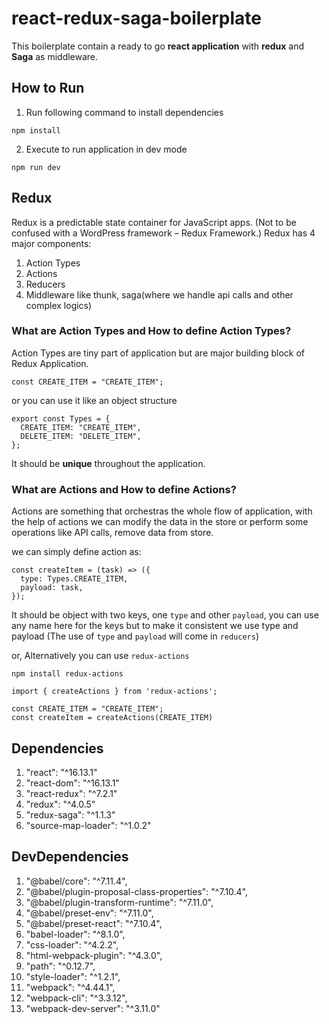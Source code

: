 # react-redux-saga-boilerplate

This boilerplate contain a ready to go **react application** with **redux** and **Saga** as middleware.

## How to Run

1. Run following command to install dependencies

```
npm install
```

2. Execute to run application in dev mode

```
npm run dev
```

## Redux

Redux is a predictable state container for JavaScript apps. (Not to be confused with a WordPress framework – Redux Framework.)
Redux has 4 major components:

1. Action Types
2. Actions
3. Reducers
4. Middleware like thunk, saga(where we handle api calls and other complex logics)

### What are Action Types and How to define Action Types?

Action Types are tiny part of application but are major building block of Redux Application.

```
const CREATE_ITEM = "CREATE_ITEM";
```

or you can use it like an object structure

```
export const Types = {
  CREATE_ITEM: "CREATE_ITEM",
  DELETE_ITEM: "DELETE_ITEM",
};
```

It should be **unique** throughout the application.

### What are Actions and How to define Actions?

Actions are something that orchestras the whole flow of application, with the help of actions we can modify the data in the store or perform some operations like API calls, remove data from store.

we can simply define action as:

```
const createItem = (task) => ({
  type: Types.CREATE_ITEM,
  payload: task,
});
```

It should be object with two keys, one `type` and other `payload`, you can use any name here for the keys but to make it consistent we use type and payload (The use of `type` and `payload` will come in `reducers`)

or, Alternatively you can use `redux-actions`

```
npm install redux-actions
```

```
import { createActions } from 'redux-actions';

const CREATE_ITEM = "CREATE_ITEM";
const createItem = createActions(CREATE_ITEM)

```

## Dependencies

1. "react": "^16.13.1"
2. "react-dom": "^16.13.1"
3. "react-redux": "^7.2.1"
4. "redux": "^4.0.5"
5. "redux-saga": "^1.1.3"
6. "source-map-loader": "^1.0.2"

## DevDependencies

1. "@babel/core": "^7.11.4",
2. "@babel/plugin-proposal-class-properties": "^7.10.4",
3. "@babel/plugin-transform-runtime": "^7.11.0",
4. "@babel/preset-env": "^7.11.0",
5. "@babel/preset-react": "^7.10.4",
6. "babel-loader": "^8.1.0",
7. "css-loader": "^4.2.2",
8. "html-webpack-plugin": "^4.3.0",
9. "path": "^0.12.7",
10. "style-loader": "^1.2.1",
11. "webpack": "^4.44.1",
12. "webpack-cli": "^3.3.12",
13. "webpack-dev-server": "^3.11.0"
